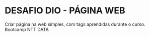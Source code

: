 # DESAFIO DIO - PÁGINA WEB

<p>Criar página na web simples, com tags aprendidas durante o curso. Bootcamp NTT DATA</p>
